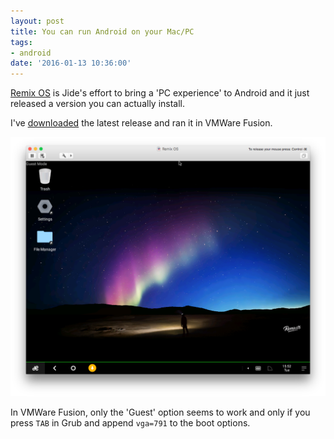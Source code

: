 ```yaml
---
layout: post
title: You can run Android on your Mac/PC
tags:
- android
date: '2016-01-13 10:36:00'
---
```


[Remix OS](http://www.jide.com/en/remixos) is Jide's effort to bring a 'PC experience' to Android and it just released a version you can actually install.

I've [downloaded](http://www.jide.com/en/remixos-for-pc#downloadNow) the latest release and ran it in VMWare Fusion.

 ![Remix OS running in VMWare Fusion](/assets/blog/Screen_Shot_2016-01-12_at_16.52.27.png)

In VMWare Fusion, only the 'Guest' option seems to work and only if you press ```TAB``` in Grub and append ```vga=791``` to the boot options.
